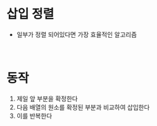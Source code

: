 # 삽입 정렬
* 일부가 정렬 되어있다면 가장 효율적인 알고리즘

<br>

# 동작
1. 제일 앞 부분을 확정한다
2. 다음 배열의 원소를 확정된 부분과 비교하여 삽입한다
3. 이를 반복한다
